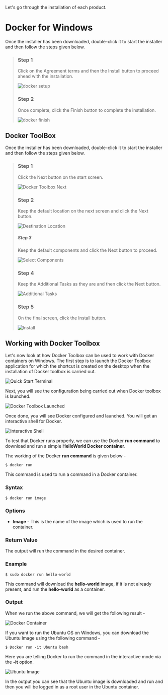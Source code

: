 Let's go through the installation of each product.

# Docker for Windows
Once the installer has been downloaded, double-click it to start the installer and then follow the steps given below.
> ### Step 1 
> Click on the Agreement terms and then the Install button to proceed ahead with the installation.
>
> ![docker setup](/TutorialsPoint/res/img/docker_setup.jpg)
>
> ### Step 2
> Once complete, click the Finish button to complete the installation.
> 
> ![docker finish](/TutorialsPoint/res/img/finish.jpg)

## Docker ToolBox
Once the installer has been downloaded, double-click it to start the installer and then follow the steps given below.
>
> ### Step 1
> Click the Next button on the start screen.
>
> ![Docker Toolbox Next](/TutorialsPoint/res/img/docker_toolbox_next.jpg)
> 
> ### Step 2
> Keep the default location on the next screen and click the Next button.
> 
> ![Destination Location](/TutorialsPoint/res/img/destination_location.jpg)
>
> ##### Step 3
> Keep the default components and click the Next button to proceed.
> 
> ![Select Components](/TutorialsPoint/res/img/select_components.jpg)
>
> ### Step 4
> Keep the Additional Tasks as they are and then click the Next button.
> 
> ![Additional Tasks](/TutorialsPoint/res/img/additional_tasks.jpg)
>
> ### Step 5
> On the final screen, click the Install button.
> 
> ![Install](/TutorialsPoint/res/img/install.jpg)
>

## Working with Docker Toolbox
Let's now look at how Docker Toolbox can be used to work with Docker containers on Windows. The first step is to launch the Docker Toolbox application for which the shortcut is created on the desktop when the installation of Docker toolbox is carried out.

![Quick Start Terminal](/TutorialsPoint/res/img/quickstart_terminal.jpg)

Next, you will see the configuration being carried out when Docker toolbox is launched.

![Docker Toolbox Launched](/TutorialsPoint/res/img/docker_toolbox_launched.jpg)

Once done, you will see Docker configured and launched. You will get an interactive shell for Docker.

![Interactive Shell](/TutorialsPoint/res/img/interactive_shell.jpg)

To test that Docker runs properly, we can use the Docker **run command** to download and run a simple **HelloWorld Docker container**.

The working of the Docker **run command** is given below -

```
$ docker run
```

This command is used to run a command in a Docker container.

### Syntax
```
$ docker run image
```

### Options
- **Image** - This is the name of the image which is used to run the container.

### Return Value
The output will run the command in the desired container.

### Example
```
$ sudo docker run hello-world
```

This command will download the **hello-world** image, if it is not already present, and run the **hello-world** as a container.

### Output
When we run the above command, we will get the following result -

![Docker Container](/TutorialsPoint/res/img/docker_container.jpg)

If you want to run the Ubuntu OS on Windows, you can download the Ubuntu Image using the following command -
```
$ Docker run -it Ubuntu bash
```

Here you are telling Docker to run the command in the interactive mode via the **-it** option.

![Ubuntu Image](/TutorialsPoint/res/img/ubuntu_image.jpg)

In the output you can see that the Ubuntu image is downloaded and run and then you will be logged in as a root user in the Ubuntu container.


